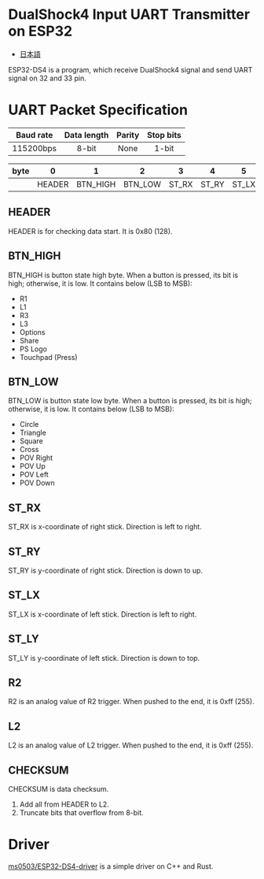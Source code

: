 # DualShock4 Input UART Transmitter on ESP32
- [日本語](README.ja.md)

ESP32-DS4 is a program, which receive DualShock4 signal and send UART signal on 32 and 33 pin.

# UART Packet Specification
| Baud rate | Data length | Parity | Stop bits |
| :-------: | :---------: | :----: | :-------: |
| 115200bps |    8-bit    |   None |   1-bit   |

| byte |    0   |     1     |     2    |    3   |    4   |    5   |    6   |  7  |  8  |     9    |
| :--: | :----: | :-------: | :------: | :----: | :----: | :----: | :----: | :-: | :-: | :------: |
|      | HEADER | BTN\_HIGH | BTN\_LOW | ST\_RX | ST\_RY | ST\_LX | ST\_LY |  R2 |  L2 | CHECKSUM |

## HEADER
HEADER is for checking data start.
It is 0x80 (128).

## BTN\_HIGH
BTN\_HIGH is button state high byte.
When a button is pressed, its bit is high; otherwise, it is low.
It contains below (LSB to MSB):
- R1
- L1
- R3
- L3
- Options
- Share
- PS Logo
- Touchpad (Press)

## BTN\_LOW
BTN\_LOW is button state low byte.
When a button is pressed, its bit is high; otherwise, it is low.
It contains below (LSB to MSB):
- Circle
- Triangle
- Square
- Cross
- POV Right
- POV Up
- POV Left
- POV Down

## ST\_RX
ST\_RX is x-coordinate of right stick.
Direction is left to right.

## ST\_RY
ST\_RY is y-coordinate of right stick.
Direction is down to up.

## ST\_LX
ST\_LX is x-coordinate of left stick.
Direction is left to right.

## ST\_LY
ST\_LY is y-coordinate of left stick.
Direction is down to top.

## R2
R2 is an analog value of R2 trigger.
When pushed to the end, it is 0xff (255).

## L2
L2 is an analog value of L2 trigger.
When pushed to the end, it is 0xff (255).

## CHECKSUM
CHECKSUM is data checksum.
1. Add all from HEADER to L2.
2. Truncate bits that overflow from 8-bit.

# Driver
[ms0503/ESP32-DS4-driver](https://github.com/ms0503/ESP32-DS4-driver) is a simple driver on C++ and Rust.
